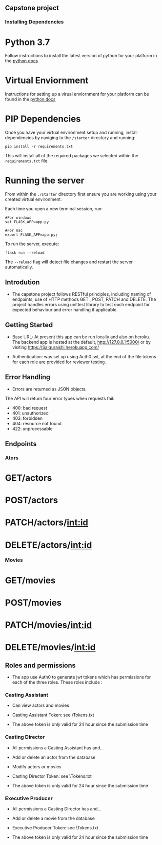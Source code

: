 ## Capstone project

### Installing Dependencies

# Python 3.7
Follow instructions to install the latest version of python for your platform in the [python docs](https://docs.python.org/3/using/unix.html#getting-and-installing-the-latest-version-of-python)

# Virtual Enviornment
Instructions for setting up a virual enviornment for your platform can be found in the [python docs](https://packaging.python.org/guides/installing-using-pip-and-virtual-environments/)

# PIP Dependencies
Once you have your virtual environment setup and running, install dependencies by naviging to the `/starter` directory and running:
```
pip install -r requirements.txt
```
This will install all of the required packages we selected within the `requirements.txt` file.

# Running the server
From within the `./starter` directory first ensure you are working using your created virtual environment.

Each time you open a new terminal session, run:

```
#For windows
set FLASK_APP=app.py

#For mac
export FLASK_APP=app.py;
```

To run the server, execute:

```
flask run --reload
```

The `--reload` flag will detect file changes and restart the server automatically.

## Introdution
- The capstone project follows RESTful principles, including naming of endpoints, use of HTTP methods GET , POST, PATCH and DELETE. The project handles errors using unittest library to test each endpoint for expected behaviour and error handling if applicable.

## Getting Started

- Base URL: At present this app can be run locally and also on heroku. The backend app is hosted at the default, http://127.0.0.1:5000/ or by visiting https://Salquraishi.herokuapp.com/ 

- Authentication: was set up using Auth0 jwt, at the end of the file tokens for each role are provided for reviewer testing.

## Error Handling
- Errors are returned as JSON objects.

The API will return four error types when requests fail:

- 400: bad request
- 401: unauthorized
- 403: forbidden
- 404: resource not found
- 422: unprocessable

## Endpoints

### Ators

# GET/actors
# POST/actors
# PATCH/actors/<int:id>
# DELETE/actors/<int:id>

### Movies

# GET/movies
# POST/movies
# PATCH/movies/<int:id>
# DELETE/movies/<int:id>



## Roles and permissions

- The app use Auth0 to generate jwt tokens which has permissions for each of the three roles. These roles include :

### Casting Assistant

- Can view actors and movies

- Casting Assistant Token: see \Tokens.txt
- The above token is only valid for 24 hour since the submission time

### Casting Director

- All permissions a Casting Assistant has and…
- Add or delete an actor from the database
- Modify actors or movies

- Casting Director Token: see \Tokens.txt
- The above token is only valid for 24 hour since the submission time

### Executive Producer

- All permissions a Casting Director has and…
- Add or delete a movie from the database

- Executive Producer Token: see \Tokens.txt
- The above token is only valid for 24 hour since the submission time
